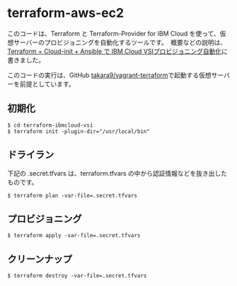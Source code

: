 # terraform-aws-ec2

このコードは、Terraform と Terraform-Provider for IBM Cloud を使って、仮想サーバーのプロビジョニングを自動化するツールです。　概要などの説明は、[Terraform + Cloud-init + Ansible で IBM Cloud VSIプロビジョニング自動化](https://qiita.com/MahoTakara/items/0b23d9bca3edcfe0081c)に書きました。

このコードの実行は、GitHub [takara9/vagrant-terraform](https://github.com/takara9/vagrant-terraform)で起動する仮想サーバーを前提としています。




## 初期化

~~~
$ cd terraform-ibmcloud-vsi
$ terraform init -plugin-dir="/usr/local/bin" 
~~~


## ドライラン

下記の .secret.tfvars は、terraform.tfvars の中から認証情報などを抜き出したものです。

~~~
$ terraform plan -var-file=.secret.tfvars
~~~


## プロビジョニング

~~~
$ terraform apply -var-file=.secret.tfvars
~~~


## クリーンナップ

~~~
$ terraform destroy -var-file=.secret.tfvars
~~~
